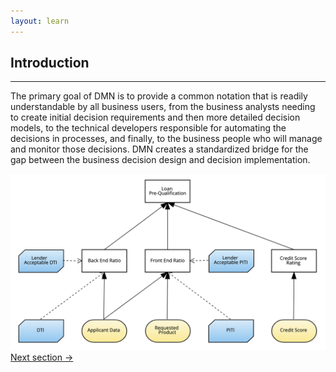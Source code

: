 ```yaml
---
layout: learn
---
```


<div id="section-introduction" class="learn-section">
  <div class="learn-home-content">
    <div class="page">
      <h2>Introduction</h2>
      <hr />
      <p>
        The primary goal of DMN is to provide a common notation that is readily understandable by all business users, from the business analysts needing to create initial decision requirements and then more detailed decision models, to the technical developers responsible for automating the decisions in processes, and finally, to the business people who will manage and monitor those decisions. DMN creates a standardized bridge for the gap between the business decision design and decision implementation.
      </p>
      <img src="/assets/diagram-dmn.png" />
      <a class="button next-section" href="/learn/visual-notation">Next section →</a>
    </div>
  </div>
</div>

<script src="/assets/js/introduction.js"></script>
